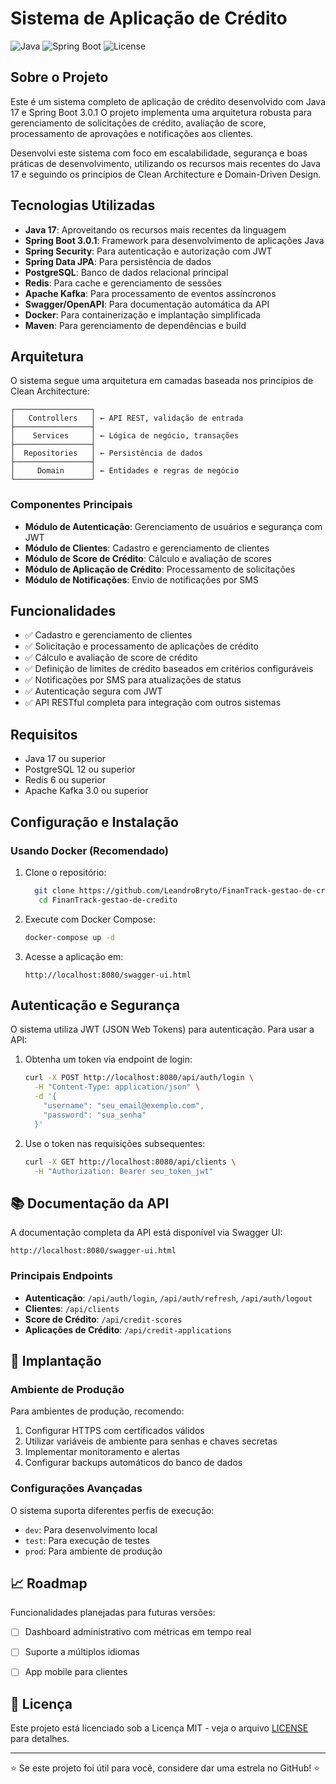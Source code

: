 # Sistema de Aplicação de Crédito

![Java](https://img.shields.io/badge/Java-17-orange)
![Spring Boot](https://img.shields.io/badge/Spring%20Boot-3.0.1-green)
![License](https://img.shields.io/badge/License-MIT-blue)

##  Sobre o Projeto

Este é um sistema completo de aplicação de crédito desenvolvido com Java 17 e Spring Boot 3.0.1 O projeto implementa uma arquitetura robusta para gerenciamento de solicitações de crédito, avaliação de score, processamento de aprovações e notificações aos clientes.

Desenvolvi este sistema com foco em escalabilidade, segurança e boas práticas de desenvolvimento, utilizando os recursos mais recentes do Java 17 e seguindo os princípios de Clean Architecture e Domain-Driven Design.

##  Tecnologias Utilizadas

- **Java 17**: Aproveitando os recursos mais recentes da linguagem
- **Spring Boot 3.0.1**: Framework para desenvolvimento de aplicações Java
- **Spring Security**: Para autenticação e autorização com JWT
- **Spring Data JPA**: Para persistência de dados
- **PostgreSQL**: Banco de dados relacional principal
- **Redis**: Para cache e gerenciamento de sessões
- **Apache Kafka**: Para processamento de eventos assíncronos
- **Swagger/OpenAPI**: Para documentação automática da API
- **Docker**: Para containerização e implantação simplificada
- **Maven**: Para gerenciamento de dependências e build

##  Arquitetura

O sistema segue uma arquitetura em camadas baseada nos princípios de Clean Architecture:

```
┌─────────────────┐
│   Controllers   │ ← API REST, validação de entrada
├─────────────────┤
│    Services     │ ← Lógica de negócio, transações
├─────────────────┤
│  Repositories   │ ← Persistência de dados
├─────────────────┤
│     Domain      │ ← Entidades e regras de negócio
└─────────────────┘
```

### Componentes Principais

- **Módulo de Autenticação**: Gerenciamento de usuários e segurança com JWT
- **Módulo de Clientes**: Cadastro e gerenciamento de clientes
- **Módulo de Score de Crédito**: Cálculo e avaliação de scores
- **Módulo de Aplicação de Crédito**: Processamento de solicitações
- **Módulo de Notificações**: Envio de notificações por SMS

##  Funcionalidades

- ✅ Cadastro e gerenciamento de clientes
- ✅ Solicitação e processamento de aplicações de crédito
- ✅ Cálculo e avaliação de score de crédito
- ✅ Definição de limites de crédito baseados em critérios configuráveis
- ✅ Notificações por SMS para atualizações de status
- ✅ Autenticação segura com JWT
- ✅ API RESTful completa para integração com outros sistemas

##  Requisitos

- Java 17 ou superior
- PostgreSQL 12 ou superior
- Redis 6 ou superior
- Apache Kafka 3.0 ou superior

##  Configuração e Instalação

### Usando Docker (Recomendado)

1. Clone o repositório:
   ```bash
     git clone https://github.com/LeandroBryto/FinanTrack-gestao-de-credito.git
      cd FinanTrack-gestao-de-credito
   ```

2. Execute com Docker Compose:
   ```bash
   docker-compose up -d
   ```

3. Acesse a aplicação em:
   ```
   http://localhost:8080/swagger-ui.html
   ```


##  Autenticação e Segurança

O sistema utiliza JWT (JSON Web Tokens) para autenticação. Para usar a API:

1. Obtenha um token via endpoint de login:
   ```bash
   curl -X POST http://localhost:8080/api/auth/login \
     -H "Content-Type: application/json" \
     -d '{
       "username": "seu_email@exemplo.com",
       "password": "sua_senha"
     }'
   ```

2. Use o token nas requisições subsequentes:
   ```bash
   curl -X GET http://localhost:8080/api/clients \
     -H "Authorization: Bearer seu_token_jwt"
   ```

## 📚 Documentação da API

A documentação completa da API está disponível via Swagger UI:

```
http://localhost:8080/swagger-ui.html
```

### Principais Endpoints

- **Autenticação**: `/api/auth/login`, `/api/auth/refresh`, `/api/auth/logout`
- **Clientes**: `/api/clients`
- **Score de Crédito**: `/api/credit-scores`
- **Aplicações de Crédito**: `/api/credit-applications`


## 🚢 Implantação

### Ambiente de Produção

Para ambientes de produção, recomendo:

1. Configurar HTTPS com certificados válidos
2. Utilizar variáveis de ambiente para senhas e chaves secretas
3. Implementar monitoramento e alertas
4. Configurar backups automáticos do banco de dados

### Configurações Avançadas

O sistema suporta diferentes perfis de execução:
- `dev`: Para desenvolvimento local
- `test`: Para execução de testes
- `prod`: Para ambiente de produção

## 📈 Roadmap

Funcionalidades planejadas para futuras versões:

- [ ] Dashboard administrativo com métricas em tempo real
- [ ] Suporte a múltiplos idiomas
- [ ] App mobile para clientes



## 📄 Licença

Este projeto está licenciado sob a Licença MIT - veja o arquivo [LICENSE](LICENSE) para detalhes.

---

⭐️ Se este projeto foi útil para você, considere dar uma estrela no GitHub! ⭐️



